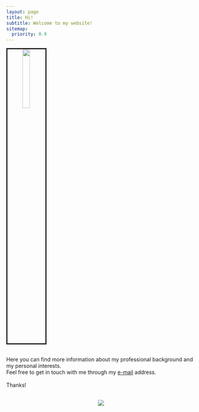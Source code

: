 ```yaml
---
layout: page
title: Hi!
subtitle: Welcome to my website!
sitemap:
  priority: 0.9
---
```


<div style="text-align: center">
	<img src="{{ '/assets/img/profpic.png' | prepend: site.baseurl }}" id="profpic-img" style="display: flex; border: 3px solid;" width="20%" height="20%">
	<br>
</div>

<div id="describe-text">
	<p>
	Here you can find more information about my professional background and my personal interests.
	<br> 
	Feel free to get in touch with me through my <a href="mailto:{{ site.author.email }}">e-mail</a> address.
	<br><br>
	Thanks! <i class="fa-regular fa-face-smile-beam"></i>
	</p>
	<br>
</div>

<div style="text-align: center">
	<img src="{{ '/assets/img/logo.png' | prepend: site.baseurl }}" id="about-img">
</div>
